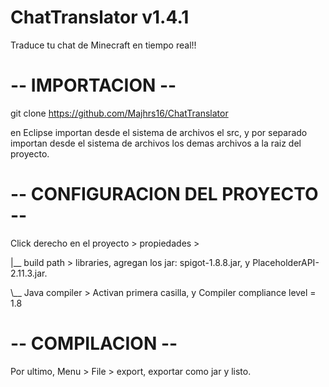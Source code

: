 # ChatTranslator v1.4.1
Traduce tu chat de Minecraft en tiempo real!!

# -- IMPORTACION --
git clone https://github.com/Majhrs16/ChatTranslator

en Eclipse importan desde el sistema de archivos el src, y por separado importan desde el sistema de archivos los demas archivos a la raiz del proyecto.


# -- CONFIGURACION DEL PROYECTO --
Click derecho en el proyecto > propiedades >


|__ build path > libraries, agregan los jar: spigot-1.8.8.jar, y PlaceholderAPI-2.11.3.jar.

\\__ Java compiler > Activan primera casilla, y Compiler compliance level = 1.8

# -- COMPILACION --
Por ultimo, Menu > File > export, exportar como jar y listo.
